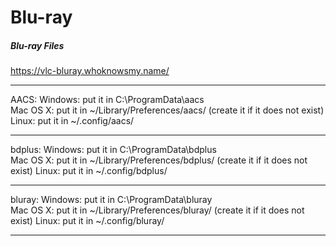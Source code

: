 # Blu-ray

##### Blu-ray Files

https://vlc-bluray.whoknowsmy.name/

---

AACS:
Windows: put it in C:\ProgramData\aacs\
Mac OS X: put it in ~/Library/Preferences/aacs/ (create it if it does not exist)
Linux: put it in ~/.config/aacs/

---

bdplus:
Windows: put it in C:\ProgramData\bdplus\
Mac OS X: put it in ~/Library/Preferences/bdplus/ (create it if it does not exist)
Linux: put it in ~/.config/bdplus/

---

bluray:
Windows: put it in C:\ProgramData\bluray\
Mac OS X: put it in ~/Library/Preferences/bluray/ (create it if it does not exist)
Linux: put it in ~/.config/bluray/

---